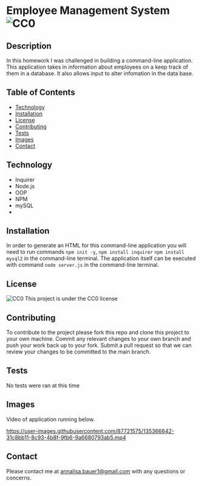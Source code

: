 # Employee Management System ![CC0](https://img.shields.io/badge/badge-CC0-blue)

## Description
In this homework I was challenged in building a command-line application. This application takes in information about employees on a keep track of them in a database. It also allows input to alter infomation in the data base.
## Table of Contents

* [Technology](#technology)
* [Installation](#installation)
* [License](#license)
* [Contributing](#contributing)
* [Tests](#tests)
* [Images](#images)
* [Contact](#contact)

## Technology
- Inquirer
- Node.js
- OOP
- NPM
- mySQL
- 

## Installation
In order to generate an HTML for this command-line application you will need to run commands `npm init -y`, `npm install inquirer` `npm install mysql2` in the command-line terminal. The application itself can be executed with command `node server.js` in the command-line terminal.

## License
![CC0](https://img.shields.io/badge/badge-CC0-blue)
    This project is under the CC0 license
    
## Contributing
To contribute to the project please fork this repo and clone this project to your own machine. Commit any relevant changes to your own branch and push your work back up to your fork. Submit a pull request so that we can review your changes to be committed to the main branch.

## Tests
No tests were ran at this time

## Images
Video of application running below.

https://user-images.githubusercontent.com/87721575/135366642-31c8bb11-8c93-4b8f-9fb6-9a6680793ab5.mp4

## Contact
Please contact me at annalisa.bauer1@gmail.com with any questions or concerns.
